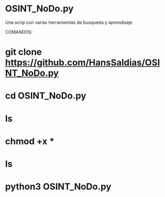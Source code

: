 # OSINT_NoDo.py
Una scrip con varias herramientas
de busqueda y aprendisaje

COMANDOS:

# git clone https://github.com/HansSaldias/OSINT_NoDo.py

# cd OSINT_NoDo.py

# ls

# chmod +x * 

# ls

# python3 OSINT_NoDo.py
